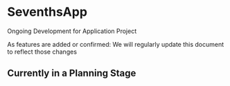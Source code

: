 # SeventhsApp
Ongoing Development for Application Project

As features are added or confirmed: We will regularly update this document to reflect those changes

## Currently in a Planning Stage
